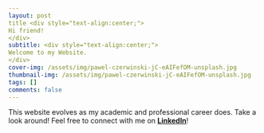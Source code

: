 ```yaml
---
layout: post
title <div style="text-align:center;">
Hi friend! 
</div>
subtitle: <div style="text-align:center;">
Welcome to my Website.
</div>
cover-img: /assets/img/pawel-czerwinski-jC-eAIFefOM-unsplash.jpg
thumbnail-img: /assets/img/pawel-czerwinski-jC-eAIFefOM-unsplash.jpg
tags: []
comments: false 
---
```


This website evolves as my academic and professional career does. Take a look around! Feel free to connect with me on **[LinkedIn](https://linkedin.com/in/arimoya)**!
